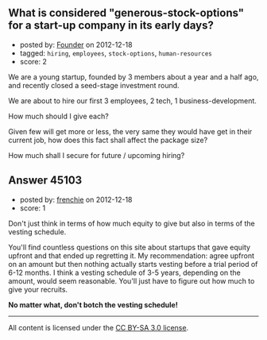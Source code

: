 ## What is considered "generous-stock-options" for a start-up company in its early days?

- posted by: [Founder](https://stackexchange.com/users/-1/22151-founder) on 2012-12-18
- tagged: `hiring`, `employees`, `stock-options`, `human-resources`
- score: 2

We are a young startup, founded by 3 members about a year and a half ago, and recently closed a seed-stage investment round.

We are about to hire our first 3 employees, 2 tech, 1 business-development.

How much should I give each?

Given few will get more or less, the very same they would have get in their current job, how does this fact shall affect the package size?

How much shall I secure for future / upcoming hiring?


## Answer 45103

- posted by: [frenchie](https://stackexchange.com/users/-1/15155-frenchie) on 2012-12-18
- score: 1

Don't just think in terms of how much equity to give but also in terms of the vesting schedule. 

You'll find countless questions on this site about startups that gave equity upfront and that ended up regretting it. My recommendation: agree upfront on an amount but then nothing actually starts vesting before a trial period of 6-12 months. I think a vesting schedule of 3-5 years, depending on the amount, would seem reasonable. You'll just have to figure out how much to give your recruits.

**No matter what, don't botch the vesting schedule!**



---

All content is licensed under the [CC BY-SA 3.0 license](https://creativecommons.org/licenses/by-sa/3.0/).
